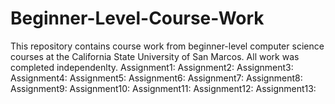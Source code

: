 # Beginner-Level-Course-Work
This repository contains course work from beginner-level computer science courses at the 
California State University of San Marcos. All work was completed independenlty.
Assignment1:
Assignment2:
Assignment3:
Assignment4:
Assignment5:
Assignment6:
Assignment7:
Assignment8:
Assignment9:
Assignment10:
Assignment11:
Assignment12:
Assignment13:
